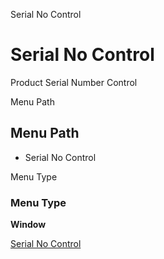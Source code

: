 
Serial No Control
# Serial No Control


Product Serial Number Control

Menu Path
## Menu Path



- Serial No Control

Menu Type
### Menu Type

**Window**


[Serial No Control](../../window-serial-no-control.md)